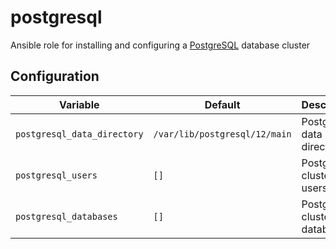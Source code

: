 # postgresql
Ansible role for installing and configuring a [PostgreSQL](https://www.postgresql.org/) database cluster

## Configuration
| Variable | Default | Description |
| -------- | ------- | ----------- |
| `postgresql_data_directory` | `/var/lib/postgresql/12/main` | PostgreSQL data directory |
| `postgresql_users` | `[]` | PostgreSQL cluster users |
| `postgresql_databases` | `[]` | PostgreSQL cluster databases |
